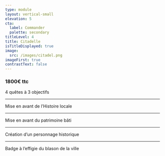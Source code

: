```yaml
---
type: module
layout: vertical-small
elevation: 5
cta:
  label: Commander
  palette: secondary
titleLevel: 4
title: Citadelle
isTitleDisplayed: true
image:
  src: /images/citadel.png
imageFirst: true
contrastText: false
---
```

### **1800€ ttc**

4 quêtes à 3 objectifs

---
Mise en avant de l’Histoire locale

---
Mise en avant du patrimoine bâti

---
Création d’un personnage historique

---
Badge à l’effigie du blason de la ville
